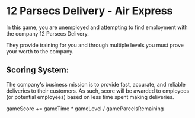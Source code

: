 # 12 Parsecs Delivery - Air Express
In this game, you are unemployed and attempting to find employment with the company 12 Parsecs Delivery.

They provide training for you and through multiple levels you must prove your worth to the company.

## Scoring System: 
The company's business mission is to provide fast, accurate, and reliable deliveries to their customers. 
As such, score will be awarded to employees (or potential employees) based on less time spent making deliveries.

gameScore += gameTime * gameLevel / gameParcelsRemaining
